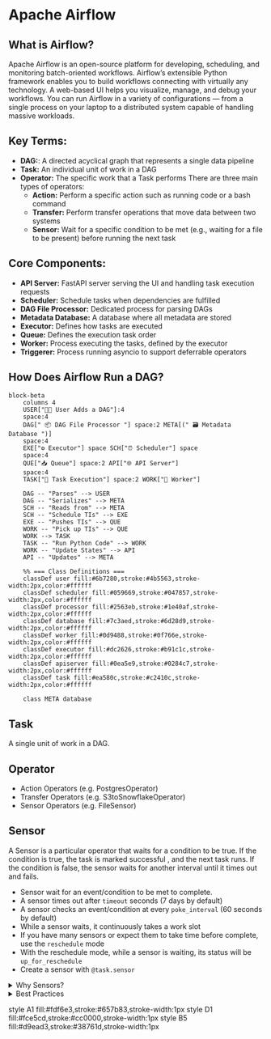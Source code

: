 # Apache Airflow

## What is Airflow?

Apache Airflow is an open-source platform for developing, scheduling, and monitoring batch-oriented workflows. Airflow’s extensible Python framework enables you to build workflows connecting with virtually any technology. A web-based UI helps you visualize, manage, and debug your workflows. You can run Airflow in a variety of configurations — from a single process on your laptop to a distributed system capable of handling massive workloads.

## Key Terms:
- **DAG:**: A directed acyclical graph that represents a single data pipeline
- **Task:** An individual unit of work in a DAG
- **Operator:** The specific work that a Task performs
  There are three main types of operators:
    - **Action:** Perform a specific action such as running code or a bash command
    - **Transfer:** Perform transfer operations that move data between two systems
    - **Sensor:** Wait for a specific condition to be met (e.g., waiting for a file to be present) before running the next task

## Core Components:
  - **API Server:** FastAPI server serving the UI and handling task execution requests
  - **Scheduler:** Schedule tasks when dependencies are fulfilled
  - **DAG File Processor:** Dedicated process for parsing DAGs
  - **Metadata Database:** A database where all metadata are stored
  - **Executor:** Defines how tasks are executed
  - **Queue:** Defines the execution task order
  - **Worker:** Process executing the tasks, defined by the executor
  - **Triggerer:** Process running asyncio to support deferrable operators


## How Does Airflow Run a DAG?
```mermaid
block-beta
    columns 4
    USER["🧑‍💻 User Adds a DAG"]:4
    space:4
    DAG[" 📦 DAG File Processor "] space:2 META[(" 🗃️ Metadata Database ")]
    space:4
    EXE["⚙️ Executor"] space SCH["⏰ Scheduler"] space
    space:4
    QUE["📥 Queue"] space:2 API["🌐 API Server"]
    space:4
    TASK["🚀 Task Execution"] space:2 WORK["🔧 Worker"]

    DAG -- "Parses" --> USER
    DAG -- "Serializes" --> META
    SCH -- "Reads from" --> META
    SCH -- "Schedule TIs" --> EXE
    EXE -- "Pushes TIs" --> QUE
    WORK -- "Pick up TIs" --> QUE
    WORK --> TASK
    TASK -- "Run Python Code" --> WORK
    WORK -- "Update States" --> API
    API -- "Updates" --> META

    %% === Class Definitions ===
    classDef user fill:#6b7280,stroke:#4b5563,stroke-width:2px,color:#ffffff
    classDef scheduler fill:#059669,stroke:#047857,stroke-width:2px,color:#ffffff
    classDef processor fill:#2563eb,stroke:#1e40af,stroke-width:2px,color:#ffffff
    classDef database fill:#7c3aed,stroke:#6d28d9,stroke-width:2px,color:#ffffff
    classDef worker fill:#0d9488,stroke:#0f766e,stroke-width:2px,color:#ffffff
    classDef executor fill:#dc2626,stroke:#b91c1c,stroke-width:2px,color:#ffffff
    classDef apiserver fill:#0ea5e9,stroke:#0284c7,stroke-width:2px,color:#ffffff
    classDef task fill:#ea580c,stroke:#c2410c,stroke-width:2px,color:#ffffff

    class META database
```

## Task

A single unit of work in a DAG.

## Operator
- Action Operators (e.g. PostgresOperator)
- Transfer Operators (e.g. S3toSnowflakeOperator)
- Sensor Operators (e.g. FileSensor)


## Sensor

A Sensor is a particular operator that waits for a condition to be true. If the condition is true, the task is marked successful , and the next task runs. If the condition is false, the sensor waits for another interval until it times out and fails.

- Sensor wait for an event/condition to be met to complete.
- A sensor times out after `timeout` seconds (7 days by default)
- A sensor checks an event/condition at every `poke_interval` (60 seconds by default)
- While a sensor waits, it continuously takes a work slot
- If you have many sensors or expect them to take time before complete, use the `reschedule` mode
- With the reschedule mode, while a sensor is waiting, its status will be `up_for_reschedule`
- Create a sensor with `@task.sensor`

<details>
  <summary>Why Sensors? </summary>
  The purpose of a Sensor is to wait for an event.

  That can be useful for many different use cases, such as:

- Processing files from an S3 bucket as they arrive while waiting for them.
- Running different tasks at different times but within the same DAG.
- Triggering a data pipeline when another one completes.
- Ensuring an API is available to make requests.
- Transforming data as soon as data are present in a SQL table.

</details>

<details>
  <summary>Best Practices</summary>

When using sensors, keep the following in mind to avoid potential performance issues:

- Always define a meaningful timeout parameter for your sensor. The default for this parameter is seven days, which is a long time for your sensor to be running. When you implement a sensor, consider your use case and how long you expect the sensor to wait and then define the sensor's timeout accurately.
- Whenever possible and especially for long-running sensors, use the reschedule mode so your sensor is not constantly occupying a worker slot. This helps avoid deadlocks in Airflow where sensors take all of the available worker slots.
- If your poke_interval is very short (less than about 5 minutes), use the poke mode. Using reschedule mode in this case can overload your scheduler.
- Define a meaningful poke_interval based on your use case. There is no need for a task to check a condition every 60 seconds (the default) if you know the total amount of wait time will be 30 minutes.

</details>

  style A1 fill:#fdf6e3,stroke:#657b83,stroke-width:1px
  style D1 fill:#fce5cd,stroke:#cc0000,stroke-width:1px
  style B5 fill:#d9ead3,stroke:#38761d,stroke-width:1px
